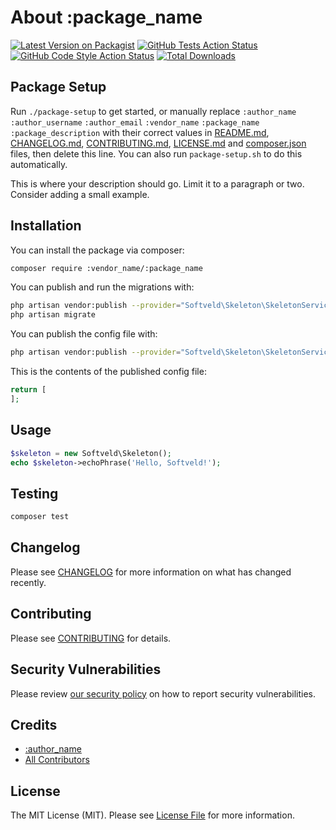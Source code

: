 # About :package_name

[![Latest Version on Packagist](https://img.shields.io/packagist/v/:vendor_name/:package_name.svg?style=flat-square)](https://packagist.org/packages/:vendor_name/:package_name)
[![GitHub Tests Action Status](https://img.shields.io/github/workflow/status/:vendor_name/:package_name/run-tests?label=tests)](https://github.com/:vendor_name/:package_name/actions?query=workflow%3ATests+branch%3Amaster)
[![GitHub Code Style Action Status](https://img.shields.io/github/workflow/status/:vendor_name/:package_name/Check%20&%20fix%20styling?label=code%20style)](https://github.com/:vendor_name/:package_name/actions?query=workflow%3A"Check+%26+fix+styling"+branch%3Amaster)
[![Total Downloads](https://img.shields.io/packagist/dt/:vendor_name/:package_name.svg?style=flat-square)](https://packagist.org/packages/:vendor_name/:package_name)

## Package Setup

Run `./package-setup` to get started, or manually replace  ```:author_name``` ```:author_username``` ```:author_email``` ```:vendor_name``` ```:package_name``` ```:package_description``` with their correct values in [README.md](README.md), [CHANGELOG.md](CHANGELOG.md), [CONTRIBUTING.md](.github/CONTRIBUTING.md), [LICENSE.md](LICENSE.md) and [composer.json](composer.json) files, then delete this line. You can also run `package-setup.sh` to do this automatically.

This is where your description should go. Limit it to a paragraph or two. Consider adding a small example.

## Installation

You can install the package via composer:

```bash
composer require :vendor_name/:package_name
```

You can publish and run the migrations with:

```bash
php artisan vendor:publish --provider="Softveld\Skeleton\SkeletonServiceProvider" --tag=":package_name-migrations"
php artisan migrate
```

You can publish the config file with:
```bash
php artisan vendor:publish --provider="Softveld\Skeleton\SkeletonServiceProvider" --tag=":package_name-config"
```

This is the contents of the published config file:

```php
return [
];
```

## Usage

```php
$skeleton = new Softveld\Skeleton();
echo $skeleton->echoPhrase('Hello, Softveld!');
```

## Testing

```bash
composer test
```

## Changelog

Please see [CHANGELOG](CHANGELOG.md) for more information on what has changed recently.

## Contributing

Please see [CONTRIBUTING](.github/CONTRIBUTING.md) for details.

## Security Vulnerabilities

Please review [our security policy](../../security/policy) on how to report security vulnerabilities.

## Credits

- [:author_name](https://github.com/:author_username)
- [All Contributors](../../contributors)

## License

The MIT License (MIT). Please see [License File](LICENSE.md) for more information.
